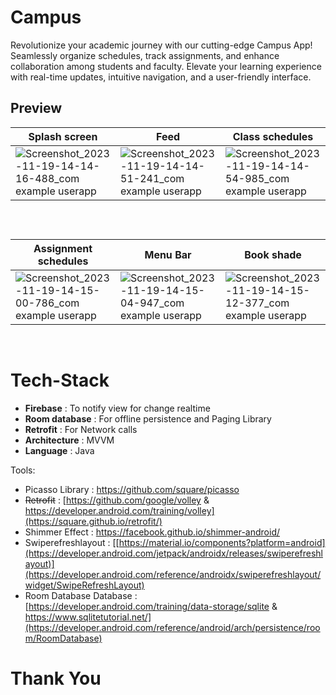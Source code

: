 # Campus

Revolutionize your academic journey with our cutting-edge Campus App! Seamlessly organize schedules, track assignments, and enhance collaboration among students and faculty. Elevate your learning experience with real-time updates, intuitive navigation, and a user-friendly interface.

## Preview
Splash screen | Feed | Class schedules
--- | --- | ---
![Screenshot_2023-11-19-14-14-16-488_com example userapp](https://github.com/rakibul-islam2k23/Campus/assets/127762528/fd2f9135-8ff7-4740-8348-676b8d70ffed) | ![Screenshot_2023-11-19-14-14-51-241_com example userapp](https://github.com/rakibul-islam2k23/Campus/assets/127762528/20433f9a-f89e-4d2e-92d0-5dcb53c7b1a1) | ![Screenshot_2023-11-19-14-14-54-985_com example userapp](https://github.com/rakibul-islam2k23/Campus/assets/127762528/f8d6d8ee-a629-4241-8d8f-38c6e7c848af)
<br />

## 
Assignment schedules | Menu Bar | Book shade
--- | --- | ---
![Screenshot_2023-11-19-14-15-00-786_com example userapp](https://github.com/rakibul-islam2k23/Campus/assets/127762528/43997c94-3780-4db5-a9d2-f59ede94da71) | ![Screenshot_2023-11-19-14-15-04-947_com example userapp](https://github.com/rakibul-islam2k23/Campus/assets/127762528/0b964527-17e3-418c-8cf5-4a5040d658bc) | ![Screenshot_2023-11-19-14-15-12-377_com example userapp](https://github.com/rakibul-islam2k23/Campus/assets/127762528/0c5ef535-2c3b-4f41-be58-2ca4cccc2b62)

<br />


## 



# Tech-Stack

* __Firebase__ : To notify view for change realtime
* __Room database__ : For offline persistence and Paging Library
* __Retrofit__ : For Network calls
* __Architecture__ : MVVM
* __Language__ : Java


Tools:

- Picasso Library : https://github.com/square/picasso
- <s>Retrofit</s> : [https://github.com/google/volley & https://developer.android.com/training/volley](https://square.github.io/retrofit/)
- Shimmer Effect : https://facebook.github.io/shimmer-android/ 
- Swiperefreshlayout : [[https://material.io/components?platform=android](https://developer.android.com/jetpack/androidx/releases/swiperefreshlayout)](https://developer.android.com/reference/androidx/swiperefreshlayout/widget/SwipeRefreshLayout)
- Room Database Database : [https://developer.android.com/training/data-storage/sqlite & https://www.sqlitetutorial.net/](https://developer.android.com/reference/android/arch/persistence/room/RoomDatabase)




# Thank You
